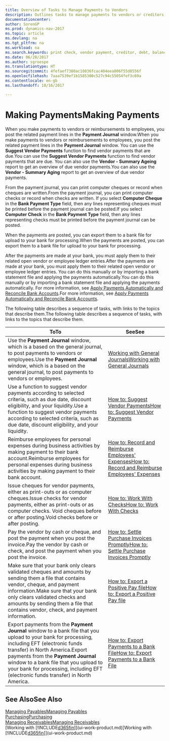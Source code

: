 ```yaml
---
title: Overview of Tasks to Manage Payments to Vendors
description: Outlines tasks to manage payments to vendors or creditors, including posting payment lines and getting an overview of the balance due.
documentationcenter: 
author: SorenGP
ms.prod: dynamics-nav-2017
ms.topic: article
ms.devlang: na
ms.tgt_pltfrm: na
ms.workload: na
ms.search.keywords: print check, vendor payment, creditor, debt, balance due, AP
ms.date: 06/28/2017
ms.author: sgroespe
ms.translationtype: HT
ms.sourcegitcommit: 4fefaef7380ac10836fcac404eea006f55d8556f
ms.openlocfilehash: 7aaa7539ef1b1585300c527c94c55054fef3c69a
ms.contentlocale: en-gb
ms.lasthandoff: 10/16/2017

---
```

# <a name="making-payments"></a><span data-ttu-id="f19fe-103">Making Payments</span><span class="sxs-lookup"><span data-stu-id="f19fe-103">Making Payments</span></span>
<span data-ttu-id="f19fe-104">When you make payments to vendors or reimbursements to employees, you post the related payment lines in the **Payment Journal** window.</span><span class="sxs-lookup"><span data-stu-id="f19fe-104">When you make payments to vendors or reimbursements to employees, you post the related payment lines in the **Payment Journal** window.</span></span> <span data-ttu-id="f19fe-105">You can use the **Suggest Vendor Payments** function to find vendor payments that are due.</span><span class="sxs-lookup"><span data-stu-id="f19fe-105">You can use the **Suggest Vendor Payments** function to find vendor payments that are due.</span></span> <span data-ttu-id="f19fe-106">You can also use the **Vendor - Summary Ageing** report to get an overview of due vendor payments.</span><span class="sxs-lookup"><span data-stu-id="f19fe-106">You can also use the **Vendor - Summary Aging** report to get an overview of due vendor payments.</span></span>

<span data-ttu-id="f19fe-107">From the payment journal, you can print computer cheques or record when cheques are written.</span><span class="sxs-lookup"><span data-stu-id="f19fe-107">From the payment journal, you can print computer checks or record when checks are written.</span></span> <span data-ttu-id="f19fe-108">If you select **Computer Cheque** in the **Bank Payment Type** field, then any lines representing cheques must be printed before the payment journal can be posted.</span><span class="sxs-lookup"><span data-stu-id="f19fe-108">If you select **Computer Check** in the **Bank Payment Type** field, then any lines representing checks must be printed before the payment journal can be posted.</span></span>

<span data-ttu-id="f19fe-109">When the payments are posted, you can export them to a bank file for upload to your bank for processing.</span><span class="sxs-lookup"><span data-stu-id="f19fe-109">When the payments are posted, you can export them to a bank file for upload to your bank for processing.</span></span>

<span data-ttu-id="f19fe-110">After the payments are made at your bank, you must apply them to their related open vendor or employee ledger entries.</span><span class="sxs-lookup"><span data-stu-id="f19fe-110">After the payments are made at your bank, you must apply them to their related open vendor or employee ledger entries.</span></span> <span data-ttu-id="f19fe-111">You can do this manually or by importing a bank statement file and applying the payments automatically.</span><span class="sxs-lookup"><span data-stu-id="f19fe-111">You can do this manually or by importing a bank statement file and applying the payments automatically.</span></span> <span data-ttu-id="f19fe-112">For more information, see [Apply Payments Automatically and Reconcile Bank Accounts](receivables-apply-payments-auto-reconcile-bank-accounts.md).</span><span class="sxs-lookup"><span data-stu-id="f19fe-112">For more information, see [Apply Payments Automatically and Reconcile Bank Accounts](receivables-apply-payments-auto-reconcile-bank-accounts.md).</span></span>

<span data-ttu-id="f19fe-113">The following table describes a sequence of tasks, with links to the topics that describe them.</span><span class="sxs-lookup"><span data-stu-id="f19fe-113">The following table describes a sequence of tasks, with links to the topics that describe them.</span></span>

| <span data-ttu-id="f19fe-114">To</span><span class="sxs-lookup"><span data-stu-id="f19fe-114">To</span></span> | <span data-ttu-id="f19fe-115">See</span><span class="sxs-lookup"><span data-stu-id="f19fe-115">See</span></span> |
| --- | --- |
|<span data-ttu-id="f19fe-116">Use the **Payment Journal** window, which is a based on the general journal, to post payments to vendors or employees.</span><span class="sxs-lookup"><span data-stu-id="f19fe-116">Use the **Payment Journal** window, which is a based on the general journal, to post payments to vendors or employees.</span></span>|[<span data-ttu-id="f19fe-117">Working with General Journals</span><span class="sxs-lookup"><span data-stu-id="f19fe-117">Working with General Journals</span></span>](ui-work-general-journals.md)|
| <span data-ttu-id="f19fe-118">Use a function to suggest vendor payments according to selected criteria, such as due date, discount eligibility, and your liquidity.</span><span class="sxs-lookup"><span data-stu-id="f19fe-118">Use a function to suggest vendor payments according to selected criteria, such as due date, discount eligibility, and your liquidity.</span></span> |[<span data-ttu-id="f19fe-119">How to: Suggest Vendor Payments</span><span class="sxs-lookup"><span data-stu-id="f19fe-119">How to: Suggest Vendor Payments</span></span>](payables-how-suggest-vendor-payments.md) |
|<span data-ttu-id="f19fe-120">Reimburse employees for personal expenses during business activities by making payment to their bank account.</span><span class="sxs-lookup"><span data-stu-id="f19fe-120">Reimburse employees for personal expenses during business activities by making payment to their bank account.</span></span>|[<span data-ttu-id="f19fe-121">How to: Record and Reimburse Employees' Expenses</span><span class="sxs-lookup"><span data-stu-id="f19fe-121">How to: Record and Reimburse Employees' Expenses</span></span>](finance-how-record-reimburse-employee-expenses.md)|
| <span data-ttu-id="f19fe-122">Issue cheques for vendor payments, either as print-outs or as computer cheques.</span><span class="sxs-lookup"><span data-stu-id="f19fe-122">Issue checks for vendor payments, either as print-outs or as computer checks.</span></span> <span data-ttu-id="f19fe-123">Void cheques before or after posting.</span><span class="sxs-lookup"><span data-stu-id="f19fe-123">Void checks before or after posting.</span></span> |[<span data-ttu-id="f19fe-124">How to: Work With Checks</span><span class="sxs-lookup"><span data-stu-id="f19fe-124">How to: Work With Checks</span></span>](payables-how-work-checks.md) |
| <span data-ttu-id="f19fe-125">Pay the vendor by cash or cheque, and post the payment when you post the invoice.</span><span class="sxs-lookup"><span data-stu-id="f19fe-125">Pay the vendor by cash or check, and post the payment when you post the invoice.</span></span> |[<span data-ttu-id="f19fe-126">How to: Settle Purchase Invoices Promptly</span><span class="sxs-lookup"><span data-stu-id="f19fe-126">How to: Settle Purchase Invoices Promptly</span></span>](finance-how-to-settle-purchase-invoices-promptly.md) |
| <span data-ttu-id="f19fe-127">Make sure that your bank only clears validated cheques and amounts by sending them a file that contains vendor, cheque, and payment information.</span><span class="sxs-lookup"><span data-stu-id="f19fe-127">Make sure that your bank only clears validated checks and amounts by sending them a file that contains vendor, check, and payment information.</span></span> |[<span data-ttu-id="f19fe-128">How to: Export a Positive Pay file</span><span class="sxs-lookup"><span data-stu-id="f19fe-128">How to: Export a Positive Pay file</span></span>](finance-how-positive-pay.md) |
|<span data-ttu-id="f19fe-129">Export payments from the **Payment Journal** window to a bank file that you upload to your bank for processing, including EFT (electronic funds transfer) in North America.</span><span class="sxs-lookup"><span data-stu-id="f19fe-129">Export payments from the **Payment Journal** window to a bank file that you upload to your bank for processing, including EFT (electronic funds transfer) in North America.</span></span> |[<span data-ttu-id="f19fe-130">How to: Export Payments to a Bank File</span><span class="sxs-lookup"><span data-stu-id="f19fe-130">How to: Export Payments to a Bank File</span></span>](payables-how-export-payments-bank-file.md)|  

## <a name="see-also"></a><span data-ttu-id="f19fe-131">See Also</span><span class="sxs-lookup"><span data-stu-id="f19fe-131">See Also</span></span>
[<span data-ttu-id="f19fe-132">Managing Payables</span><span class="sxs-lookup"><span data-stu-id="f19fe-132">Managing Payables</span></span>](payables-manage-payables.md)  
[<span data-ttu-id="f19fe-133">Purchasing</span><span class="sxs-lookup"><span data-stu-id="f19fe-133">Purchasing</span></span>](purchasing-manage-purchasing.md)  
[<span data-ttu-id="f19fe-134">Managing Receivables</span><span class="sxs-lookup"><span data-stu-id="f19fe-134">Managing Receivables</span></span>](receivables-manage-receivables.md)  
<span data-ttu-id="f19fe-135">[Working with [!INCLUDE[d365fin](includes/d365fin_md.md)]](ui-work-product.md)</span><span class="sxs-lookup"><span data-stu-id="f19fe-135">[Working with [!INCLUDE[d365fin](includes/d365fin_md.md)]](ui-work-product.md)</span></span>  

